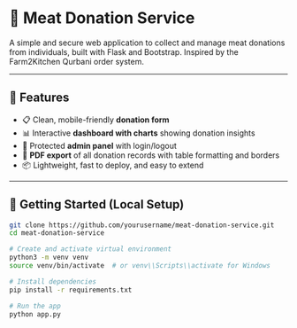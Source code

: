 # 🥩 Meat Donation Service

A simple and secure web application to collect and manage meat donations from individuals, built with Flask and Bootstrap. Inspired by the Farm2Kitchen Qurbani order system.

---

## 🌟 Features

- 📋 Clean, mobile-friendly **donation form**
- 📊 Interactive **dashboard with charts** showing donation insights
- 🔐 Protected **admin panel** with login/logout
- 📄 **PDF export** of all donation records with table formatting and borders
- 📦 Lightweight, fast to deploy, and easy to extend

---

## 🚀 Getting Started (Local Setup)

```bash
git clone https://github.com/yourusername/meat-donation-service.git
cd meat-donation-service

# Create and activate virtual environment
python3 -m venv venv
source venv/bin/activate  # or venv\\Scripts\\activate for Windows

# Install dependencies
pip install -r requirements.txt

# Run the app
python app.py
